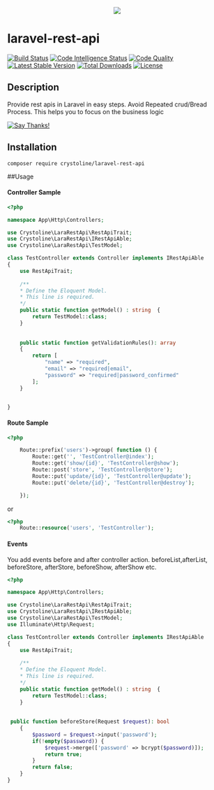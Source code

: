 <p align="center"><img src="https://laravel.com/assets/img/components/logo-laravel.svg"></p>

# laravel-rest-api
[![Build Status](https://scrutinizer-ci.com/g/crystoline/laravel-rest-api/badges/build.png?b=master)](https://scrutinizer-ci.com/g/crystoline/laravel-rest-api/build-status/master)
[![Code Intelligence Status](https://scrutinizer-ci.com/g/crystoline/laravel-rest-api/badges/code-intelligence.svg?b=master)](https://scrutinizer-ci.com/code-intelligence)
[![Code Quality](https://scrutinizer-ci.com/g/crystoline/laravel-rest-api/badges/quality-score.png?b=master)](https://scrutinizer-ci.com/g/crystoline/laravel-rest-api/?branch=master)
[![Latest Stable Version](https://img.shields.io/packagist/v/crystoline/laravel-rest-api.svg?style=flat-square)](https://packagist.org/packages/crystoline/laravel-rest-api)
[![Total Downloads](https://img.shields.io/packagist/dt/crystoline/laravel-rest-api.svg?style=flat-square)](https://packagist.org/packages/crystoline/laravel-rest-api)
[![License](https://img.shields.io/packagist/l/crystoline/laravel-rest-api.svg?style=flat-square)](https://packagist.org/packages/crystoline/laravel-rest-api)

## Description
Provide rest apis in Laravel in easy steps. Avoid Repeated crud/Bread Process. This helps you to focus on the business logic

[![Say Thanks!](https://img.shields.io/badge/Say%20Thanks-!-1EAEDB.svg)](https://saythanks.io/to/crystoline)

## Installation 

```
composer require crystoline/laravel-rest-api
```

##Usage


#### Controller Sample
```php
<?php

namespace App\Http\Controllers;

use Crystoline\LaraRestApi\RestApiTrait;
use Crystoline\LaraRestApi\IRestApiAble;
use Crystoline\LaraRestApi\TestModel;

class TestController extends Controller implements IRestApiAble
{
    use RestApiTrait;
    
    /**
    * Define the Eloquent Model.
    * This line is required.   
    */
    public static function getModel() : string  {
        return TestModel::class;
    }
    
    
    public static function getValidationRules(): array
    {
        return [
            "name" => "required",
            "email" => "required|email",
            "password" => "required|password_confirmed"
        ];
    }


}
```

#### Route Sample

```php
<?php

    Route::prefix('users')->group( function () {
        Route::get('', 'TestController@index');
        Route::get('show/{id}', 'TestController@show');
        Route::post('store', 'TestController@store');
        Route::put('update/{id}', 'TestController@update');
        Route::put('delete/{id}', 'TestController@destroy');

    });
```
or 
```php
<?php
    Route::resource('users', 'TestController');
```
#### Events
You add events before and after controller action. beforeList,afterList, beforeStore, afterStore, beforeShow, afterShow etc.

```php
<?php

namespace App\Http\Controllers;

use Crystoline\LaraRestApi\RestApiTrait;
use Crystoline\LaraRestApi\IRestApiAble;
use Crystoline\LaraRestApi\TestModel;
use Illuminate\Http\Request;

class TestController extends Controller implements IRestApiAble
{
    use RestApiTrait;
    
    /**
    * Define the Eloquent Model.
    * This line is required.   
    */
    public static function getModel() : string  {
        return TestModel::class;
    }
    
    
 public function beforeStore(Request $request): bool
    {
        $password = $request->input('password');
        if(!empty($password)) {
            $request->merge(['password' => bcrypt($password)]);
            return true;
        }
        return false;
    }
}

```
